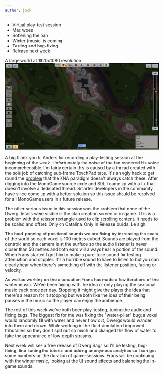 ```yaml
---
author: jock
---
```

* Virtual play-test session
* Mac woes
* Softening the pan
* Winter (music) is coming
* Testing and bug-fixing
* Release next week

A large world at 1920x1080 resolution
![A large world at 1920x1080 resolution](/assets/img/HighRes.jpg)

A big thank you to Anders for recording a play-testing session at the beginning of the week. Unfortunately the noise of the fan rendered his voice incomprehensible. I'm fairly certain this is caused by a thread created with the sole job of catching sub-frame TouchPad taps. It's an ugly hack to get round the [problem](https://github.com/MonoGame/MonoGame/issues/5988) that the XNA paradigm doesn't always catch these. After digging into the MonoGame source code and SDL I came up with a fix that doesn't involve a dedicated thread. Smarter developers in the community have since come up with a better solution so this issue should be resolved for all MonoGame users in a future release.

The other serious issue in this session was the problem that none of the Dwerg details were visible in the clan creation screen or in-game. This is a problem with the scissor rectangle used to clip scrolling content. It needs to be scaled and offset. Only on Catalina. Only in Release builds. Le sigh.

The hard-panning of positional sounds we are fixing by increasing the scale of the world so each voxel is 100 metres cubed. Sounds are played from the centroid and the camera is at the surface so the audio listener is never closer than 50 metres and both ears will always hear a portion of the sound. When Frans started I got him to make a pure-tone sound for testing attenuation and doppler. It's a horrible sound to have to listen to but you can clearly hear when there's something off with the listener position, facing or velocity.

As well as working on the attenuation Frans has made a few iterations of the winter music. We've been toying with the idea of only playing the seasonal music track once per day. Stopping it might give the player the idea that there's a reason for it stopping but we both like the idea of their being pauses in the music so the player can enjoy the ambience.

The rest of this week we've both been play-testing, tuning the audio and fixing bugs. The biggest fix for me was fixing the "water-pillar" bug; a voxel would randomly fill with water and never flow out, Dwergs would wander into them and drown. While working in the fluid simulation I improved tributaries so they don't spill out so much and changed the flow of water to fake the appearance of low-depth streams.

Next week will see a free release of Dwerg Saga so I'll be testing, bug-fixing, fine-tuning the tutorial and adding anonymous analytics so I can get some numbers on the duration of game-sessions. Frans will be continuing with the winter music, looking at the UI sound effects and balancing the in-game sounds.
